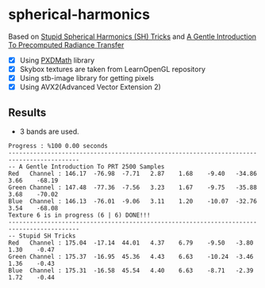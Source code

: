 # spherical-harmonics

Based on [Stupid Spherical Harmonics (SH) Tricks][def] and [A Gentle Introduction To Precomputed Radiance Transfer][def2]

[def]: https://www.ppsloan.org/publications/StupidSH36.pdf
[def2]: https://www.inf.ufrgs.br/~oliveira/pubs_files/Slomp_Oliveira_Patricio-Tutorial-PRT.pdf

- [x] Using [PXDMath](https://github.com/alpertunga-bile/PixelDancerMath) library
- [x] Skybox textures are taken from LearnOpenGL repository
- [x] Using stb-image library for getting pixels
- [x] Using AVX2(Advanced Vector Extension 2) 

## Results

- 3 bands are used.

```
Progress : %100 0.00 seconds
------------------------------------------------------------------------------------------
-- A Gentle Introduction To PRT 2500 Samples
Red   Channel : 146.17  -76.98  -7.71   2.87    1.68    -9.40   -34.86  3.66    -68.19
Green Channel : 147.48  -77.36  -7.56   3.23    1.67    -9.75   -35.88  3.68    -70.02
Blue  Channel : 146.13  -76.01  -9.06   3.11    1.20    -10.07  -32.76  3.54    -68.08
Texture 6 is in progress (6 | 6) DONE!!!
------------------------------------------------------------------------------------------
-- Stupid SH Tricks
Red   Channel : 175.04  -17.14  44.01   4.37    6.79    -9.50   -3.80   1.30    -0.47
Green Channel : 175.37  -16.95  45.36   4.43    6.63    -10.24  -3.46   1.36    -0.43
Blue  Channel : 175.31  -16.58  45.54   4.40    6.63    -8.71   -2.39   1.72    -0.44
```
